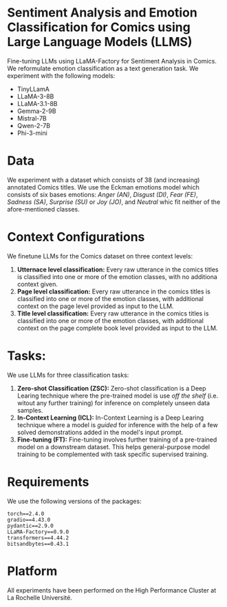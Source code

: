 # Sentiment Analysis and Emotion Classification for Comics using Large Language Models (LLMS)

Fine-tuning LLMs using LLaMA-Factory for Sentiment Analysis in Comics. We reformulate emotion classification as a text generation task. We experiment with the following models:

- TinyLLamA
- LLaMA-3-8B
- LLaMA-3.1-8B
- Gemma-2-9B
- Mistral-7B
- Qwen-2-7B
- Phi-3-mini


# Data

We experiment with a dataset which consists of 38 (and increasing) annotated Comics titles. We use the Eckman emotions model which consists of six bases emotions: *Anger (AN)*, *Disgust (DI)*, *Fear (FE)*, *Sadness (SA)*, *Surprise (SU)* or *Joy (JO)*, and *Neutral* whic fit neither of the afore-mentioned classes.

# Context Configurations

We finetune LLMs for the Comics dataset on three context levels: 

1) **Utternace level classification:** Every raw utterance in the comics titles is classified into one or more of the emotion classes, with no additiona context given.
2) **Page level classification:** Every raw utterance in the comics titles is classified into one or more of the emotion classes, with additional context on the page level provided as input to the LLM.
3) **Title level classification:** Every raw utterance in the comics titles is classified into one or more of the emotion classes, with additional context on the page complete book level provided as input to the LLM.


# Tasks:

We use LLMs for three classification tasks:

1) **Zero-shot Classification (ZSC):** Zero-shot classification is a Deep Learing technique where the pre-trained model is use *off the shelf* (i.e. witout any further training) for inference on completely unseen data samples.
2) **In-Context Learning (ICL):** In-Context Learning is a Deep Learing technique where a model is *guided* for inference with the help of a few solved demonstrations added in the model's input prompt.
3) **Fine-tuning (FT):** Fine-tuning involves further training of a pre-trained model on a downstream dataset. This helps general-purpose model training to be complemented with task specific supervised training.

# Requirements

We use the following versions of the packages:

```
torch==2.4.0
gradio==4.43.0
pydantic==2.9.0
LLaMA-Factory==0.9.0
transformers==4.44.2
bitsandbytes==0.43.1
```

# Platform

All experiments have been performed on the High Performance Cluster at La Rochelle Université.